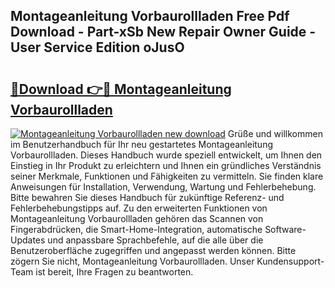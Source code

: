 ## Montageanleitung Vorbaurollladen Free Pdf Download - Part-xSb New Repair Owner Guide - User Service Edition oJusO

# <h2><a href="http://df7w5zt.blite.top/?on=Montageanleitung+Vorbaurollladen">🔗Download 👉🔴 Montageanleitung Vorbaurollladen</a></h2>

[![Montageanleitung Vorbaurollladen new download](https://i.imgur.com/lujVjoI.png)](http://df7w5zt.blite.top/?on=Montageanleitung+Vorbaurollladen)
Grüße und willkommen im Benutzerhandbuch für Ihr neu gestartetes Montageanleitung Vorbaurollladen. Dieses Handbuch wurde speziell entwickelt, um Ihnen den Einstieg in Ihr Produkt zu erleichtern und Ihnen ein gründliches Verständnis seiner Merkmale, Funktionen und Fähigkeiten zu vermitteln. Sie finden klare Anweisungen für Installation, Verwendung, Wartung und Fehlerbehebung. Bitte bewahren Sie dieses Handbuch für zukünftige Referenz- und Fehlerbehebungstipps auf. Zu den erweiterten Funktionen von Montageanleitung Vorbaurollladen gehören das Scannen von Fingerabdrücken, die Smart-Home-Integration, automatische Software-Updates und anpassbare Sprachbefehle, auf die alle über die Benutzeroberfläche zugegriffen und angepasst werden können. Bitte zögern Sie nicht, Montageanleitung Vorbaurollladen. Unser Kundensupport-Team ist bereit, Ihre Fragen zu beantworten.
